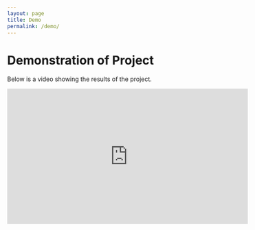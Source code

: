 ```yaml
---
layout: page
title: Demo
permalink: /demo/
---
```


# Demonstration of Project

Below is a video showing the results of the project. 

<iframe width="560" height="315" src="https://www.youtube.com/embed/dQw4w9WgXcQ" frameborder="0" allow="autoplay; encrypted-media" allowfullscreen></iframe>

